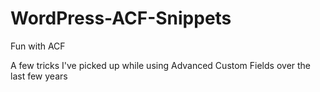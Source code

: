# WordPress-ACF-Snippets
Fun with ACF

A few tricks I've picked up while using Advanced Custom Fields over the last few years
